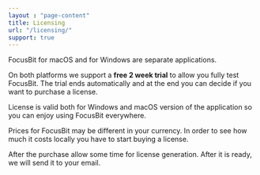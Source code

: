 ```yaml
---
layout : "page-content"
title: Licensing
url: "/licensing/"
support: true
---
```


FocusBit for macOS and for Windows are separate applications.

On both platforms we support a <strong>free 2 week trial</strong> to allow you fully test FocusBit. The trial ends automatically and at the end you can decide if you want to purchase a license.

License is valid both for Windows and macOS version of the application so you can enjoy using FocusBit everywhere.

Prices for FocusBit may be different in your currency. In order to see how much it costs locally you have to start buying a license.

After the purchase allow some time for license generation. After it is ready, we will send it to your email.
